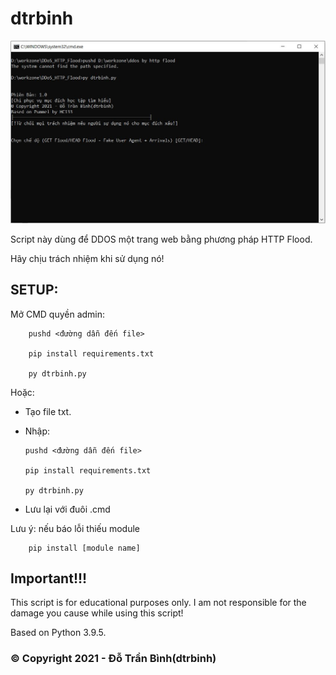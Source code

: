 # dtrbinh
![image](https://github.com/dtrbinh/HTTP-Flood-DDoS/blob/703096a58723ce0d97fc9d5be980a4e9cee82956/img/image.png)

Script này dùng để DDOS một trang web bằng phương pháp HTTP Flood.

Hãy chịu trách nhiệm khi sử dụng nó!

## SETUP:

Mở CMD quyền admin:

        pushd <đường dẫn đến file>
  
        pip install requirements.txt
  
        py dtrbinh.py
  
Hoặc:
  - Tạo file txt.
  - Nhập:  
  
        pushd <đường dẫn đến file>
 
        pip install requirements.txt
            
        py dtrbinh.py
  - Lưu lại với đuôi .cmd

Lưu ý: nếu báo lỗi thiếu module

        pip install [module name]

## Important!!!

This script is for educational purposes only. I am not responsible for the damage you cause while using this script!

Based on Python 3.9.5.

### © Copyright 2021 - Đỗ Trần Bình(dtrbinh)
